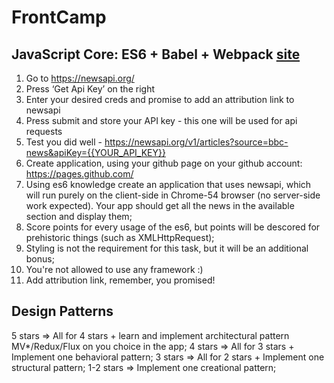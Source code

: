 # FrontCamp

## JavaScript Core: ES6 + Babel + Webpack [site](https://task-01-jscore-es6-babel-webpack.netlify.com/)
1) Go to https://newsapi.org/
2) Press ‘Get Api Key’ on the right
3) Enter your desired creds and promise to add an attribution link to newsapi
4) Press submit and store your API key - this one will be used for api requests
5) Test you did well - https://newsapi.org/v1/articles?source=bbc-news&apiKey={{YOUR_API_KEY}}
6) Create application, using your github page on your github account: https://pages.github.com/
7) Using es6 knowledge create an application that uses newsapi, which will run purely on the client-side in Chrome-54 browser (no server-side work expected). Your app should get all the news in the available section and display them;
8) Score points for every usage of the es6, but points will be descored for prehistoric things (such as XMLHttpRequest);
9) Styling is not the requirement for this task, but it will be an additional bonus;
10) You're not allowed to use any framework :)
11) Add attribution link, remember, you promised!

## Design Patterns 
5 stars => All for 4 stars + learn and implement architectural pattern MV*/Redux/Flux on you choice in the app;
4 stars => All for 3 stars + Implement one behavioral pattern;
3 stars => All for 2 stars + Implement one structural pattern;
1-2 stars => Implement one creational pattern;